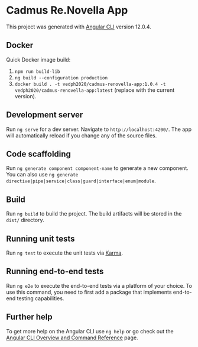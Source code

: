 # Cadmus Re.Novella App

This project was generated with [Angular CLI](https://github.com/angular/angular-cli) version 12.0.4.

## Docker

Quick Docker image build:

1. `npm run build-lib`
2. `ng build --configuration production`
3. `docker build . -t vedph2020/cadmus-renovella-app:1.0.4 -t vedph2020/cadmus-renovella-app:latest` (replace with the current version).

## Development server

Run `ng serve` for a dev server. Navigate to `http://localhost:4200/`. The app will automatically reload if you change any of the source files.

## Code scaffolding

Run `ng generate component component-name` to generate a new component. You can also use `ng generate directive|pipe|service|class|guard|interface|enum|module`.

## Build

Run `ng build` to build the project. The build artifacts will be stored in the `dist/` directory.

## Running unit tests

Run `ng test` to execute the unit tests via [Karma](https://karma-runner.github.io).

## Running end-to-end tests

Run `ng e2e` to execute the end-to-end tests via a platform of your choice. To use this command, you need to first add a package that implements end-to-end testing capabilities.

## Further help

To get more help on the Angular CLI use `ng help` or go check out the [Angular CLI Overview and Command Reference](https://angular.io/cli) page.
